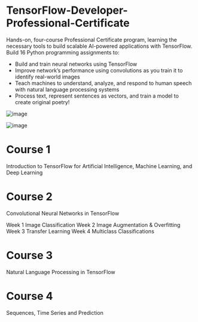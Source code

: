 # TensorFlow-Developer-Professional-Certificate
 Hands-on, four-course Professional Certificate program, learning the necessary tools to build scalable AI-powered applications with TensorFlow. 
 Build 16 Python programming assignments to: 

- Build and train neural networks using TensorFlow
- Improve network’s performance using convolutions as you train it to identify real-world images
- Teach machines to understand, analyze, and respond to human speech with natural language processing systems
- Process text, represent sentences as vectors, and train a model to create original poetry!

![image](https://user-images.githubusercontent.com/7217067/117889920-efdda780-b279-11eb-9778-d25c9871c1e4.png)

![image](https://user-images.githubusercontent.com/7217067/118224561-084fec80-b449-11eb-9ca2-0d58789765b6.png)


# Course 1
 Introduction to TensorFlow for Artificial Intelligence, Machine Learning, and Deep Learning

# Course 2
 Convolutional Neural Networks in TensorFlow
 
Week 1 Image Classification
Week 2 Image Augmentation & Overfitting
Week 3 Transfer Learning
Week 4 Multiclass Classifications

# Course 3
 Natural Language Processing in TensorFlow

# Course 4
 Sequences, Time Series and Prediction

